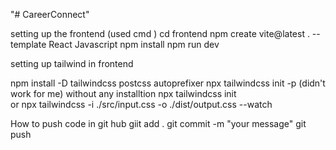 "# CareerConnect" 


setting up the frontend <commands>(used cmd )
  cd frontend
  npm create vite@latest . --template React
  Javascript
  npm install
  npm run dev

  setting up tailwind in frontend

   npm install -D tailwindcss postcss autoprefixer
   npx tailwindcss init -p
   (didn't work for me)
without any installtion
   npx tailwindcss init   
   or
   npx tailwindcss -i ./src/input.css -o ./dist/output.css --watch


  
  How to push code in git hub 
   giit add .
   git commit -m "your message"
   git push
